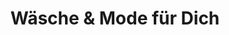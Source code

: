 ---
title: "Wäsche & Mode für Dich"
url: /haltern-am-see/waesche-und-mode-fuer-dich/
shop: Kleidung
---